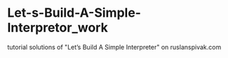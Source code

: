 # Let-s-Build-A-Simple-Interpretor_work
tutorial solutions of "Let’s Build A Simple Interpreter" on ruslanspivak.com
